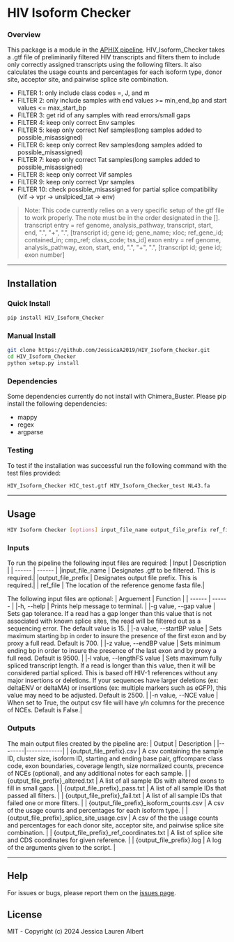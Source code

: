 # HIV Isoform Checker
### Overview
This package is a module in the [APHIX pipeline][APHIX]. HIV_Isoform_Checker takes a .gtf file of preliminarily filtered HIV transcripts and filters them to include only correctly assigned transcripts using the following filters. It also calculates the usage counts and percentages for each isoform type, donor site, acceptor site, and pairwise splice site combination.
- FILTER 1: only include class codes =, J, and m
- FILTER 2: only include samples with end values >= min_end_bp and
           start values <= max_start_bp
- FILTER 3: get rid of any samples with read errors/small gaps
- FILTER 4: keep only correct Env samples
- FILTER 5: keep only correct Nef samples(long samples added to possible_misassigned)  
- FILTER 6: keep only correct Rev samples(long samples added to possible_misassigned)  
- FILTER 7: keep only correct Tat samples(long samples added to possible_misassigned)   
- FILTER 8: keep only correct Vif samples
- FILTER 9: keep only correct Vpr samples
- FILTER 10: check possible_misassigned for partial splice compatibility
           (vif -> vpr -> unslpiced_tat -> env)

> Note: This code currently relies on a very specific setup of the gtf file to work properly. The note must be in the order designated in the [].
transcript entry = ref genome, analysis_pathway, transcript, start, end, ".", "+", ".", [transcript id; gene id; gene_name; xloc; ref_gene_id; contained_in; cmp_ref; class_code; tss_id]
>exon entry = ref genome, analysis_pathway, exon, start, end, ".", "+", ".", [transcript id; gene id; exon number]

******************
## Installation
### Quick Install
```bash
pip install HIV_Isoform_Checker
```
### Manual Install
```bash
git clone https://github.com/JessicaA2019/HIV_Isoform_Checker.git 
cd HIV_Isoform_Checker
python setup.py install
```
### Dependencies
Some dependencies currently do not install with Chimera_Buster. Please pip install the following dependencies:
* mappy
* regex
* argparse

### Testing
To test if the installation was successful run the following command with the test files provided:
```bash
HIV_Isoform_Checker HIC_test.gtf HIV_Isoform_Checker_test NL43.fa
 ```
 ******************
## Usage
```bash
HIV Isoform Checker [options] input_file_name output_file_prefix ref_file
```
### Inputs
To run the pipeline the following input files are required:
| Input | Description |
| ------ | ------ |
|input_file_name  |    Designates .gtf to be filtered. This is required.|
|output_file_prefix  |  Designates output file prefix. This is required.|
| ref_file | The location of the reference genome fasta file.|

The following input files are optional:
| Arguement | Function |
| ------ | ------ |
|-h, --help |  Prints help message to terminal. |
|-g value, --gap value |  Sets gap tolerance. If a read has a gap longer than this value that is not associated with known splice sites, the read will be filtered out as a sequencing error. The default value is 15. |
|-a value, --startBP value |  Sets maximum starting bp in order to insure the presence of the first exon and by proxy a full read. Default is 700. |
|-z value, --endBP value |  Sets minimum ending bp in order to insure the presence of the last exon and by proxy a full read. Default is 9500. |
|-l value, --lengthFS value |  Sets maximum fully spliced transcript length. If a read is longer than this value, then it will be considered partial spliced. This is based off HIV-1 references without any major insertions or deletions. If your sequences have larger deletions (ex: deltaENV or deltaMA) or insertions (ex: multiple markers such as eGFP), this value may need to be adjusted. Default is 2500. |
|-n value, --NCE value | When set to True, the output csv file will have y/n columns for the precence of NCEs. Default is False.|

### Outputs
 The main output files created by the pipeline are:
| Output | Description |
|--------|-------------|
| {output_file_prefix}.csv | A csv containing the sample ID, cluster size, isoform ID, starting and ending base pair, gffcompare class code, exon boundaries, coverage length, size normalized counts, precence of NCEs (optional), and any additional notes for each sample. |
| {output_file_prefix}_altered.txt | A list of all sample IDs with altered exons to fill in small gaps. |
| {output_file_prefix}_pass.txt | A list of all sample IDs that passed all filters. |
| {output_file_prefix}_fail.txt | A list of all sample IDs that failed one or more filters. |
| {output_file_prefix}_isoform_counts.csv | A csv of the usage counts and percentages for each isoform type. |
| {output_file_prefix}_splice_site_usage.csv | A csv of the the usage counts and percentages for each donor site, acceptor site, and pairwise splice site combination. |
| {output_file_prefix}_ref_coordinates.txt | A list of splice site and CDS coordinates for given reference. |
| {output_file_prefix}.log | A log of the arguments given to the script. |

**************************
## Help
For issues or bugs, please report them on the [issues page][issues]. 

## License

MIT - Copyright (c) 2024 Jessica Lauren Albert


[//]: # (These are reference links used in the body of this note and get stripped out when the markdown processor does its job. There is no need to format nicely because it shouldn't be seen. Thanks SO - http://stackoverflow.com/questions/4823468/store-comments-in-markdown-syntax)

   [APHIX]: <https://github.com/JessicaA2019/APHIX>
   [issues]: <https://github.com/JessicaA2019/HIV_Isoform_Checker/issues>